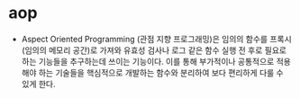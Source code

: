 # aop

- Aspect Oriented Programming (관점 지향 프로그래밍)은 임의의 함수를 프록시(임의의 메모리 공간)로 가져와 유효성 검사나 로그 같은 함수 실행 전 후로 필요로 하는 기능들을 추구하는데
쓰이는 기능이다. 이를 통해 부가적이나 공통적으로 적용해야 하는 기술들을 핵심적으로 개발하는 함수와 분리하여 보다 편리하게 다룰 수 있게 한다.
